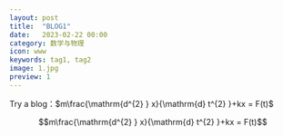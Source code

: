 ```yaml
---
layout: post
title:  "BLOG1"
date:   2023-02-22 00:00
category: 数学与物理
icon: www
keywords: tag1, tag2
image: 1.jpg
preview: 1
---
```


Try a blog：$m\frac{\mathrm{d^{2} } x}{\mathrm{d} t^{2} }+kx = F(t)$

$$m\frac{\mathrm{d^{2} } x}{\mathrm{d} t^{2} }+kx = F(t)$$
